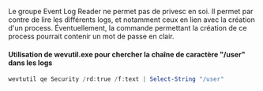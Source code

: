Le groupe Event Log Reader ne permet pas de privesc en soi. Il permet par contre de lire les différents logs, et notamment ceux en lien avec la création d'un process. Éventuellement, la commande permettant la création de ce process pourrait contenir un mot de passe en clair.

#### Utilisation de wevutil.exe pour chercher la chaîne de caractère "/user" dans les logs

```powershell
wevtutil qe Security /rd:true /f:text | Select-String "/user"
```

